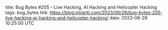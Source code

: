 title: Bug Bytes #205 – Live Hacking, AI Hacking and Helicopter Hacking
tags: bug_bytes
link: https://blog.intigriti.com/2023/06/28/bug-bytes-205-live-hacking-ai-hacking-and-helicopter-hacking/
date: 2023-06-28 10:25:00 UTC